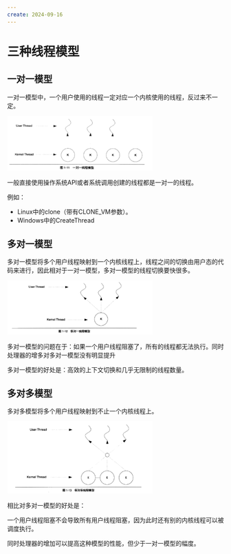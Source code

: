 ```yaml
---
create: 2024-09-16
---
```

# 三种线程模型

## 一对一模型

一对一模型中，一个用户使用的线程一定对应一个内核使用的线程，反过来不一定。

<img src="./assets/image-20240916203048343.png" alt="image-20240916203048343" style="zoom:33%;" />

一般直接使用操作系统API或者系统调用创建的线程都是一对一的线程。

例如： 

* Linux中的clone（带有CLONE_VM参数）。
* Windows中的CreateThread

## 多对一模型

多对一模型将多个用户线程映射到一个内核线程上，线程之间的切换由用户态的代码来进行，因此相对于一对一模型，多对一模型的线程切换要快很多。

<img src="./assets/image-20240916203411994.png" alt="image-20240916203411994" style="zoom:33%;" />

多对一模型的问题在于：如果一个用户线程阻塞了，所有的线程都无法执行。同时处理器的增多对多对一模型没有明显提升

多对一模型的好处是：高效的上下文切换和几乎无限制的线程数量。

## 多对多模型

多对多模型将多个用户线程映射到不止一个内核线程上。

<img src="./assets/image-20240916203614751.png" alt="image-20240916203614751" style="zoom:33%;" />

相比对多对一模型的好处是：

一个用户线程阻塞不会导致所有用户线程阻塞，因为此时还有别的内核线程可以被调度执行。

同时处理器的增加可以提高这种模型的性能，但少于一对一模型的幅度。